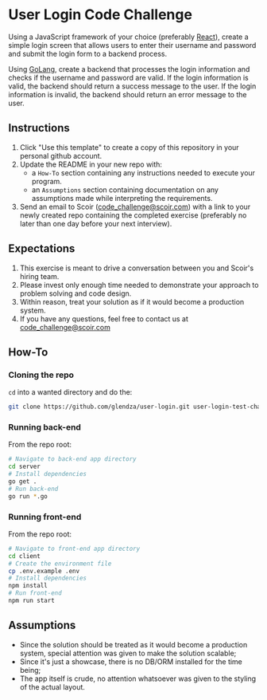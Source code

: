 # User Login Code Challenge

Using a JavaScript framework of your choice (preferably [React](https://reactjs.org/)), create a simple login screen that allows users to enter their username and password and submit the login form to a backend process.

Using [GoLang](https://go.dev/), create a backend that processes the login information and checks if the username and password are valid. If the login information is valid, the backend should return a success message to the user. If the login information is invalid, the backend should return an error message to the user.


## Instructions
1. Click "Use this template" to create a copy of this repository in your personal github account.  
1. Update the README in your new repo with:
    * a `How-To` section containing any instructions needed to execute your program.
    * an `Assumptions` section containing documentation on any assumptions made while interpreting the requirements.
1. Send an email to Scoir (code_challenge@scoir.com) with a link to your newly created repo containing the completed exercise (preferably no later than one day before your next interview).

## Expectations
1. This exercise is meant to drive a conversation between you and Scoir's hiring team.  
1. Please invest only enough time needed to demonstrate your approach to problem solving and code design.  
1. Within reason, treat your solution as if it would become a production system.
1. If you have any questions, feel free to contact us at code_challenge@scoir.com

## How-To

### Cloning the repo

`cd` into a wanted directory and do the:

```sh
git clone https://github.com/glendza/user-login.git user-login-test-challenge
```

### Running back-end

From the repo root:

```sh
# Navigate to back-end app directory
cd server
# Install dependencies
go get .
# Run back-end
go run *.go
```

### Running front-end

From the repo root:

```sh
# Navigate to front-end app directory
cd client
# Create the environment file
cp .env.example .env
# Install dependencies
npm install
# Run front-end
npm run start
```

## Assumptions
- Since the solution should be treated as it would become a production system, special attention was given to make the solution scalable;
- Since it's just a showcase, there is no DB/ORM installed for the time being;
- The app itself is crude, no attention whatsoever was given to the styling of the actual layout.